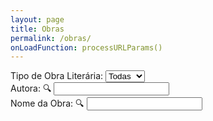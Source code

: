 ```yaml
---
layout: page
title: Obras
permalink: /obras/
onLoadFunction: processURLParams()
---
```

<script>
var obras = [];
{% for pagina in site.pages %}
{% if pagina.dir == "/obras/"%}
{% if pagina.name != "obras.markdown"%}
obras[{{ forloop.index0 }}] = {titulo:"{{ pagina.nomelivro }}", autora:"{{ pagina.nomeautora }}", ano:"{{ pagina.anolancamento }}", escola:"{{ pagina.layout }}", imagem:"{{ pagina.imagemcapa }}", link:"{{ pagina.nomelivro | slugify: "latin"}}", dest:"{{ pagina.link || default: 'https://www.youtube.com/watch?v=dQw4w9WgXcQ' }}", destname:"{{ pagina.fontelivro | default: "YouTube" }}", quote:"{{ pagina.quote  | default: "Lorem ipsum dolor sit amet." }}"};
{% endif %}
{% endif %}
{% endfor %}

var obrasMesmo = [];
var obrasDeVerdade = [];

function processURLParams()
{
  var url = window.location.href;
  if(url.includes("?"))
  {
    var params = url.substring(url.indexOf("?")+1).split("&");
    for(i in params)
    {
      setParam(params[i]);
    }
  }
  autora();
}

function setParam(param)
{
  var values = param.split("=")
  if(values.length = 2)
  {
    try
    {
      document.getElementById(values[0]).value = values[1].replace(/\+/g, " ").replace(/(%20)/g, " "); 
    }
    catch(err)
    {
      
    }
  }
}

function autora()
{
	obrasMesmo = [];
	var autoraBar = document.getElementById("nomeautora");
	var autoraVal = autoraBar.value;
    	for(i in obras)
    	{
		var novaAutora = string_to_slug_mod(obras[i].autora);
    		if(novaAutora.includes(string_to_slug_mod(autoraVal)))
        	{
        		obrasMesmo[obrasMesmo.length] = obras[i];
        	}
    	}
	search();
}

function search()
{
	obrasDeVerdade = [];
	var searchBar = document.getElementById("termo");
	var termo = searchBar.value;
    	for(i in obrasMesmo)
    	{
		var novoTitulo = string_to_slug_mod(obrasMesmo[i].titulo);
    		if(novoTitulo.includes(string_to_slug_mod(termo)))
        	{
        		obrasDeVerdade[obrasDeVerdade.length] = obrasMesmo[i];
        	}
    	}
	escolaLit();
}

function escolaLit() {
  var escolaOptions = document.getElementById("filtros");
  var escola = escolaOptions.options[escolaOptions.selectedIndex].text;
  document.getElementById("demo").innerHTML = "";
  
  for (i in obrasDeVerdade)
  {
    if(escola != "Todas" && obrasDeVerdade[i].escola != escola.toLowerCase()) continue;
    switch(escola.toLowerCase())
    {
      case "prosa":
        document.getElementById("demo").innerHTML += 
        '<div class="bookpreview">\n'+
        '<div class="row">\n'+
        '<div class="columncapatwo">\n<img src=' + obrasDeVerdade[i].imagem + '>\n</div>\n'+
        '<div class="columntwo">\n'+
        '<tag style="font-weight:900;font-size:36px">' + obrasDeVerdade[i].titulo + '</tag>\n<br>\n' +
        '<tag style="color:#505050;font-size:25px"><i><b>' + obrasDeVerdade[i].autora + '</b> - ' + obrasDeVerdade[i].ano + '</i></tag>\n<br><br>\n' +
        '<button class="button" onclick=\'window.open("{{ site.url }}obras/' + obrasDeVerdade[i].link + '", "_self")\'>Conferir Obra</button>\n'+
        '</div>\n</div>\n</div>\n<br>\n';
        break;
      case "poesia":
        document.getElementById("demo").innerHTML += 
        '<div class="bookpreview">\n'+
        '<tag style="font-weight:900;font-size:36px">' + obrasDeVerdade[i].titulo + '</tag>\n<br>\n' +
        '<tag style="color:#505050;font-size:25px"><i><b>' + obrasDeVerdade[i].autora + '</b> - ' + obrasDeVerdade[i].ano + '</i></tag>\n<br>\n' +
        '<div class="quote" style="font-weight:400">\n<i>\n<tag style="font-size: 200%">&#x201c</tag><br>\n' +
        '<div class="center">' + obrasDeVerdade[i].quote + '</div><br>\n<div style="font-size: 200%" class="right"> &#x201d <br>\n' +
        '<p style="font-size: 50%"><tag style="font-weight:750">{{ page.nomelivro | default: "Nome da Obra" }}</tag>, ' + obrasDeVerdade[i].autora + '.</p></div></i></div>' +
        '<button class="button" onclick=\'window.open("' + obrasDeVerdade[i].dest + '", "_self")\'>Acesse via ' + obrasDeVerdade[i].destname + '!</button>\n'+
        '\n</div>\n<br>\n';
        break;
    }
  }
}

function string_to_slug_mod (str) {
    str = str.replace(/^\s+|\s+$/g, ''); // trim
    str = str.toLowerCase();
    // remove accents, swap ñ for n, etc
    var from = "ãàáäâèéëêìíïîòóöôùúüûñç·/_,:;õ";
    var to   = "aaaaaeeeeiiiioooouuuunc      o";
    for (var i=0, l=from.length ; i<l ; i++) {
        str = str.replace(new RegExp(from.charAt(i), 'g'), to.charAt(i));
    }
    str = str.replace(/[^a-z0-9 -]/g, '') // remove invalid chars
        .replace(/\s+/g, ' ') // collapse whitespace and replace by spacebar
        .replace(/ +/g, ' '); // collapse spaces
	return str;
}
</script>
<form>
Tipo de Obra Literária:
<select id="filtros" onload="escolaLit()" onchange="autora()">
  <option>Todas</option>
  <option>Prosa</option>
  <option>Poesia</option>
  <!-- <option>Pré-Modernismo</option> -->
  <!-- <option>Modernismo</option> -->
  <!-- <option></option> -->
</select> <br>
Autora: 🔍
<input type="text" id="nomeautora" value="" oninput="autora()"><br>
Nome da Obra: 🔍
<input type="text" id="termo" value="" oninput="autora()"><br>
</form>
<p id="demo"></p>
